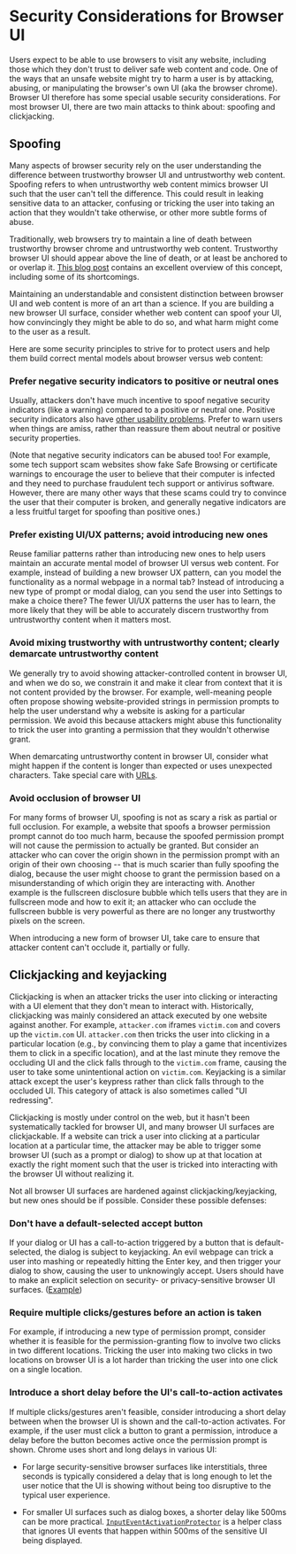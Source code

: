 # Security Considerations for Browser UI

Users expect to be able to use browsers to visit any website, including those
which they don't trust to deliver safe web content and code. One of the ways
that an unsafe website might try to harm a user is by attacking, abusing, or
manipulating the browser's own UI (aka the browser chrome). Browser UI therefore
has some special usable security considerations. For most browser UI, there are
two main attacks to think about: spoofing and clickjacking.

## Spoofing

Many aspects of browser security rely on the user understanding the difference
between trustworthy browser UI and untrustworthy web content. Spoofing refers to
when untrustworthy web content mimics browser UI such that the user can't tell
the difference. This could result in leaking sensitive data to an attacker,
confusing or tricking the user into taking an action that they wouldn't take
otherwise, or other more subtle forms of abuse.

Traditionally, web browsers try to maintain a line of death between trustworthy
browser chrome and untrustworthy web content. Trustworthy browser UI should
appear above the line of death, or at least be anchored to or overlap it.
[This blog post](https://textslashplain.com/2017/01/14/the-line-of-death/) contains
an excellent overview of this concept, including some of its shortcomings.

Maintaining an understandable and consistent distinction between browser UI and
web content is more of an art than a science. If you are building a new browser
UI surface, consider whether web content can spoof your UI, how convincingly
they might be able to do so, and what harm might come to the user as a result.

Here are some security principles to strive for to protect users and help them
build correct mental models about browser versus web content:

### Prefer negative security indicators to positive or neutral ones

Usually, attackers don't have much incentive to spoof negative security
indicators (like a warning) compared to a positive or neutral one. Positive
security indicators also have
[other usability problems](https://www.troyhunt.com/the-decreasing-usefulness-of-positive-visual-security-indicators-and-the-importance-of-negative-ones/).
Prefer to warn users when things are amiss, rather than reassure them about
neutral or positive security properties.

(Note that negative security indicators can be abused too! For example, some
tech support scam websites show fake Safe Browsing or certificate warnings to
encourage the user to believe that their computer is infected and they need to
purchase fraudulent tech support or antivirus software. However, there are many
other ways that these scams could try to convince the user that their computer
is broken, and generally negative indicators are a less fruitful target for
spoofing than positive ones.)

### Prefer existing UI/UX patterns; avoid introducing new ones

Reuse familiar patterns rather than introducing new ones to help users maintain
an accurate mental model of browser UI versus web content. For example, instead
of building a new browser UX pattern, can you model the functionality as a
normal webpage in a normal tab? Instead of introducing a new type of prompt or
modal dialog, can you send the user into Settings to make a choice there? The
fewer UI/UX patterns the user has to learn, the more likely that they will be
able to accurately discern trustworthy from untrustworthy content when it
matters most.

### Avoid mixing trustworthy with untrustworthy content; clearly demarcate untrustworthy content

We generally try to avoid showing attacker-controlled content in browser UI, and
when we do so, we constrain it and make it clear from context that it is not
content provided by the browser. For example, well-meaning people often propose
showing website-provided strings in permission prompts to help the user
understand why a website is asking for a particular permission. We avoid this
because attackers might abuse this functionality to trick the user into granting
a permission that they wouldn't otherwise grant.

When demarcating untrustworthy content in browser UI, consider what might happen
if the content is longer than expected or uses unexpected characters. Take
special care with [URLs](url_display/url_display_guidelines.md).

### Avoid occlusion of browser UI

For many forms of browser UI, spoofing is not as scary a risk as partial or full
occlusion. For example, a website that spoofs a browser permission prompt cannot
do too much harm, because the spoofed permission prompt will not cause the
permission to actually be granted. But consider an attacker who can cover the
origin shown in the permission prompt with an origin of their own choosing --
that is much scarier than fully spoofing the dialog, because the user might
choose to grant the permission based on a misunderstanding of which origin they
are interacting with. Another example is the fullscreen disclosure bubble which
tells users that they are in fullscreen mode and how to exit it; an attacker who
can occlude the fullscreen bubble is very powerful as there are no longer any
trustworthy pixels on the screen.

When introducing a new form of browser UI, take care to ensure that attacker
content can't occlude it, partially or fully.

## Clickjacking and keyjacking

Clickjacking is when an attacker tricks the user into clicking or interacting
with a UI element that they don't mean to interact with. Historically,
clickjacking was mainly considered an attack executed by one website against
another. For example, `attacker.com` iframes `victim.com` and covers up the
`victim.com` UI. `attacker.com` then tricks the user into clicking in a
particular location (e.g., by convincing them to play a game that incentivizes
them to click in a specific location), and at the last minute they remove the
occluding UI and the click falls through to the `victim.com` frame, causing the
user to take some unintentional action on `victim.com`. Keyjacking is a similar
attack except the user's keypress rather than click falls through to the occluded
UI. This category of attack is also sometimes called "UI redressing".

Clickjacking is mostly under control on the web, but it hasn't been
systematically tackled for browser UI, and many browser UI surfaces are
clickjackable. If a website can trick a user into clicking at a particular
location at a particular time, the attacker may be able to trigger some browser
UI (such as a prompt or dialog) to show up at that location at exactly the right
moment such that the user is tricked into interacting with the browser UI
without realizing it.

Not all browser UI surfaces are hardened against clickjacking/keyjacking, but
new ones should be if possible. Consider these possible defenses:

### Don't have a default-selected accept button

If your dialog or UI has a call-to-action triggered by a button that is
default-selected, the dialog is subject to keyjacking. An evil webpage can trick
a user into mashing or repeatedly hitting the Enter key, and then trigger your
dialog to show, causing the user to unknowingly accept. Users should have to
make an explicit selection on security- or privacy-sensitive browser UI
surfaces.
([Example](https://bugs.chromium.org/p/chromium/issues/detail?id=865202#c9))

### Require multiple clicks/gestures before an action is taken

For example, if introducing a new type of permission prompt, consider whether it
is feasible for the permission-granting flow to involve two clicks in two
different locations. Tricking the user into making two clicks in two locations
on browser UI is a lot harder than tricking the user into one click on a single
location.

### Introduce a short delay before the UI's call-to-action activates

If multiple clicks/gestures aren't feasible, consider introducing a short delay
between when the browser UI is shown and the call-to-action activates. For
example, if the user must click a button to grant a permission, introduce a
delay before the button becomes active once the permission prompt is
shown. Chrome uses short and long delays in various UI:

- For large security-sensitive browser surfaces like interstitials, three
seconds is typically considered a delay that is long enough to let the user
notice that the UI is showing without being too disruptive to the typical user
experience.

- For smaller UI surfaces such as dialog boxes, a shorter delay like 500ms can
be more practical. [`InputEventActivationProtector`](
ui/views/input_event_activation_protector.h) is a helper class that ignores UI
events that happen within 500ms of the sensitive UI being displayed.

